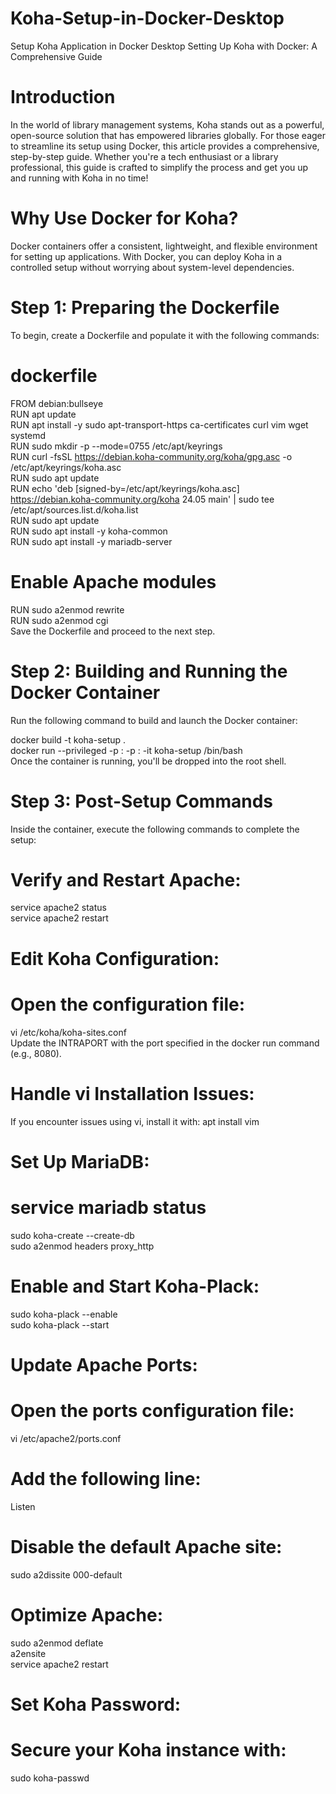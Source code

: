 # Koha-Setup-in-Docker-Desktop
Setup Koha Application in Docker Desktop
Setting Up Koha with Docker: A Comprehensive Guide
# Introduction
In the world of library management systems, Koha stands out as a powerful, open-source solution that has empowered libraries globally. For those eager to streamline its setup using Docker, this article provides a comprehensive, step-by-step guide. Whether you're a tech enthusiast or a library professional, this guide is crafted to simplify the process and get you up and running with Koha in no time!

# Why Use Docker for Koha?
Docker containers offer a consistent, lightweight, and flexible environment for setting up applications. With Docker, you can deploy Koha in a controlled setup without worrying about system-level dependencies.

# Step 1: Preparing the Dockerfile
To begin, create a Dockerfile and populate it with the following commands:

# dockerfile

FROM debian:bullseye  
RUN apt update  
RUN apt install -y sudo apt-transport-https ca-certificates curl vim wget systemd  
RUN sudo mkdir -p --mode=0755 /etc/apt/keyrings  
RUN curl -fsSL https://debian.koha-community.org/koha/gpg.asc -o /etc/apt/keyrings/koha.asc  
RUN sudo apt update  
RUN echo 'deb [signed-by=/etc/apt/keyrings/koha.asc] https://debian.koha-community.org/koha 24.05 main' | sudo tee /etc/apt/sources.list.d/koha.list  
RUN sudo apt update  
RUN sudo apt install -y koha-common  
RUN sudo apt install -y mariadb-server  

# Enable Apache modules  
RUN sudo a2enmod rewrite  
RUN sudo a2enmod cgi  
Save the Dockerfile and proceed to the next step.

# Step 2: Building and Running the Docker Container
Run the following command to build and launch the Docker container:

docker build -t koha-setup .  
docker run --privileged -p <port1>:<port1> -p <port2>:<port2> -it koha-setup /bin/bash  
Once the container is running, you'll be dropped into the root shell.

# Step 3: Post-Setup Commands
Inside the container, execute the following commands to complete the setup:

# Verify and Restart Apache:

service apache2 status  
service apache2 restart  
# Edit Koha Configuration:
# Open the configuration file:

vi /etc/koha/koha-sites.conf  
Update the INTRAPORT with the port specified in the docker run command (e.g., 8080).

# Handle vi Installation Issues:
If you encounter issues using vi, install it with:
apt install vim

# Set Up MariaDB:
# service mariadb status  
sudo koha-create --create-db <libraryname>  
sudo a2enmod headers proxy_http 

# Enable and Start Koha-Plack:
sudo koha-plack --enable <libraryname>  
sudo koha-plack --start <libraryname>  

# Update Apache Ports:
# Open the ports configuration file:
vi /etc/apache2/ports.conf  

# Add the following line:
Listen <port>  

# Disable the default Apache site:
sudo a2dissite 000-default  

# Optimize Apache:
sudo a2enmod deflate  
a2ensite <libraryname>  
service apache2 restart  

# Set Koha Password:
# Secure your Koha instance with:

sudo koha-passwd <libraryname>  
